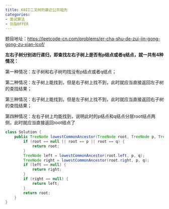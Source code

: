 ```yaml
---
title: 68II二叉树的最近公共祖先
categories: 
- 面试算法
- 剑指OFFER
---
```


题目地址：https://leetcode-cn.com/problems/er-cha-shu-de-zui-jin-gong-gong-zu-xian-lcof/

**左右子树分别进行递归，即查找左右子树上是否有p结点或者q结点，就一共有4种情况：**

第一种情况：左子树和右子树均找没有p结点或者q结点；

第二种情况：左子树上能找到，但是右子树上找不到，此时就应当直接返回左子树的查找结果；

第三种情况：右子树上能找到，但是左子树上找不到，此时就应当直接返回右子树的查找结果；

第四种情况：左右子树上均能找到，说明此时的p结点和q结点分居root结点两侧，此时就应当直接返回root结点了

```java
class Solution {
    public TreeNode lowestCommonAncestor(TreeNode root, TreeNode p, TreeNode q) {
        if (root == null || root == p || root == q) {
            return root;
        }
        TreeNode left = lowestCommonAncestor(root.left, p, q);
        TreeNode right = lowestCommonAncestor(root.right, p, q);
        if (left == null) {
            return right;
        }
        if (right == null) {
            return left;
        }
        return root;
    }
}
```

